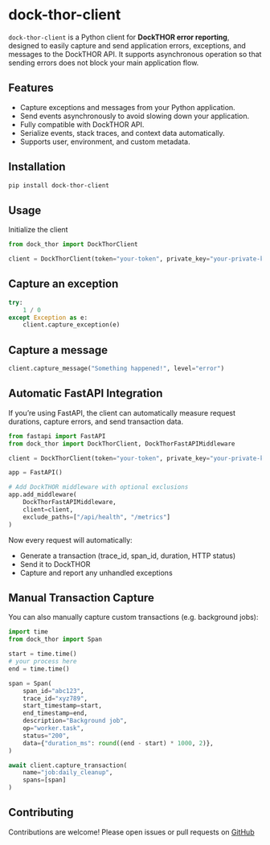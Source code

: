 # dock-thor-client

`dock-thor-client` is a Python client for **DockTHOR error reporting**, designed to easily capture and send application errors, exceptions, and messages to the DockTHOR API. It supports asynchronous operation so that sending errors does not block your main application flow.

## Features

- Capture exceptions and messages from your Python application.
- Send events asynchronously to avoid slowing down your application.
- Fully compatible with DockTHOR API.
- Serialize events, stack traces, and context data automatically.
- Supports user, environment, and custom metadata.

## Installation

```bash
pip install dock-thor-client
```

## Usage
Initialize the client
```python
from dock_thor import DockThorClient

client = DockThorClient(token="your-token", private_key="your-private-key")
```

## Capture an exception
```python
try:
    1 / 0
except Exception as e:
    client.capture_exception(e)
```

## Capture a message
```python
client.capture_message("Something happened!", level="error")
```

## Automatic FastAPI Integration
If you’re using FastAPI, the client can automatically measure request durations, capture errors, and send transaction data.
```python
from fastapi import FastAPI
from dock_thor import DockThorClient, DockThorFastAPIMiddleware

client = DockThorClient(token="your-token", private_key="your-private-key")

app = FastAPI()

# Add DockTHOR middleware with optional exclusions
app.add_middleware(
    DockThorFastAPIMiddleware,
    client=client,
    exclude_paths=["/api/health", "/metrics"]
)
```
Now every request will automatically:
- Generate a transaction (trace_id, span_id, duration, HTTP status)
- Send it to DockTHOR
- Capture and report any unhandled exceptions

## Manual Transaction Capture
You can also manually capture custom transactions (e.g. background jobs):
```python
import time
from dock_thor import Span

start = time.time()
# your process here
end = time.time()

span = Span(
    span_id="abc123",
    trace_id="xyz789",
    start_timestamp=start,
    end_timestamp=end,
    description="Background job",
    op="worker.task",
    status="200",
    data={"duration_ms": round((end - start) * 1000, 2)},
)

await client.capture_transaction(
    name="job:daily_cleanup",
    spans=[span]
)
```
## Contributing
Contributions are welcome! Please open issues or pull requests on [GitHub](https://github.com/dockcodes/dock-thor/issues)